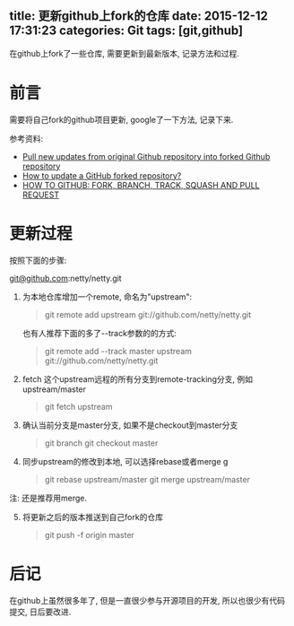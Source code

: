 title: 更新github上fork的仓库
date: 2015-12-12 17:31:23
categories: Git
tags: [git,github]
---

在github上fork了一些仓库, 需要更新到最新版本, 记录方法和过程.

<!--more-->

# 前言

需要将自己fork的github项目更新, google了一下方法, 记录下来.

参考资料:

- [Pull new updates from original Github repository into forked Github repository](http://stackoverflow.com/questions/3903817/pull-new-updates-from-original-github-repository-into-forked-github-repository)
- [How to update a GitHub forked repository?](http://stackoverflow.com/questions/7244321/how-to-update-a-github-forked-repository)
- [HOW TO GITHUB: FORK, BRANCH, TRACK, SQUASH AND PULL REQUEST](https://gun.io/blog/how-to-github-fork-branch-and-pull-request/)

# 更新过程

按照下面的步骤:

git@github.com:netty/netty.git

1. 为本地仓库增加一个remote, 命名为"upstream":

	> git remote add upstream git://github.com/netty/netty.git

	也有人推荐下面的多了--track参数的的方式:

	> git remote add --track master upstream git://github.com/netty/netty.git

2. fetch 这个upstream远程的所有分支到remote-tracking分支, 例如upstream/master

	> git fetch upstream

3. 确认当前分支是master分支, 如果不是checkout到master分支

	> git branch
	> git checkout master

4. 同步upstream的修改到本地, 可以选择rebase或者merge
g
	> git rebase upstream/master
	> git merge upstream/master

注: 还是推荐用merge.

5. 将更新之后的版本推送到自己fork的仓库

	> git push -f origin master

# 后记

在github上虽然很多年了, 但是一直很少参与开源项目的开发, 所以也很少有代码提交, 日后要改进.
